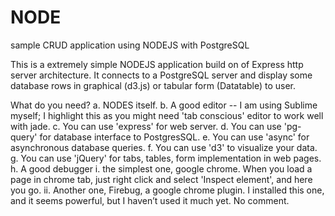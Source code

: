 NODE
====

sample CRUD application using NODEJS with PostgreSQL


This is a extremely simple NODEJS application build on of Express http server architecture. It connects to a PostgreSQL server and display some database rows in 
graphical (d3.js) or tabular form (Datatable) to user.

What do you need?
		a. NODES itself. 
		b. A good editor -- I am using Sublime myself; I highlight this as you might need 'tab conscious' editor to work well with jade.
		c. You can use 'express' for web server.
		d. You can use 'pg-query' for database interface to PostgresSQL.
		e. You can use 'async' for asynchronous database queries.
		f. You can use 'd3' to visualize your data.
		g. You can use 'jQuery' for tabs, tables, form implementation in web pages.
		h. A good debugger 
			i.  the simplest one, google chrome. When you load a page in chrome tab, just right click and select 'Inspect element', and here you go.
			ii. Another one, Firebug, a google chrome plugin. I installed this one, and it seems powerful, but I haven’t used it much yet. No comment.

